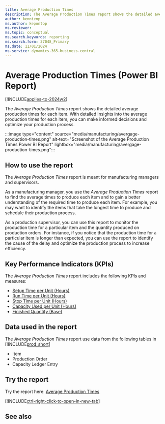 ```yaml
---
title: Average Production Times
description: The Average Production Times report shows the detailed average production times for each item.
author: kennienp
ms.author: kepontop
ms.reviewer:
ms.topic: conceptual
ms.search.keywords: reporting
ms.search.form: 37048_Primary
ms.date: 11/01/2024
ms.service: dynamics-365-business-central
---
```


# Average Production Times (Power BI Report)

[!INCLUDE[applies-to-2024w2](includes/applies-to-2024w2.md)]

The *Average Production Times* report shows the detailed average production times for each item. With detailed insights into the average production times for each item, you can make informed decisions and optimize your production process.

:::image type="content" source="media/manufacturing/avergage-production-times.png" alt-text="Screenshot of the Average Production Times Power BI Report" lightbox="media/manufacturing/avergage-production-times.png":::

## How to use the report

The *Average Production Times* report is meant for manufacturing managers and supervisors.

As a manufacturing manager, you use the *Average Production Times* report to find the average times to produce each item and to gain a better understanding of the required time to produce each item. For example, you may want to identify the items that take the longest time to produce and schedule their production process. 

As a production supervisor, you can use this report to monitor the production time for a particular item and the quantity produced on production orders. For instance, if you notice that the production time for a particular item is longer than expected, you can use the report to identify the cause of the delay and optimize the production process to increase efficiency.

## Key Performance Indicators (KPIs)

The *Average Production Times* report includes the following KPIs and measures: 

- [Setup Time per Unit (Hours)](manufacturing-powerbi-manufacturing-kpis.md#setup-time-per-unit-hours)
- [Run Time per Unit (Hours)](manufacturing-powerbi-manufacturing-kpis.md#run-time-per-unit-hours)
- [Stop Time per Unit (Hours)](manufacturing-powerbi-manufacturing-kpis.md#stop-time-per-unit-hours)
- [Capacity Used per Unit (Hours)](manufacturing-powerbi-manufacturing-kpis.md#capacity-used-per-unit-hours)
- [Finished Quantity (Base)](manufacturing-powerbi-manufacturing-kpis.md#finished-quantity-base)

## Data used in the report

The *Average Production Times* report use data from the following tables in [!INCLUDE[prod_short](includes/prod_short.md)]

- Item
- Production Order
- Capacity Ledger Entry
  
## Try the report

Try the report here: [Average Production Times](https://businesscentral.dynamics.com?page=37048)

[!INCLUDE[ctrl-right-click-to-open-in-new-tab](includes/ctrl-right-click-to-open-in-new-tab.md)]

## See also
